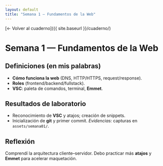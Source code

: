 ```yaml
---
layout: default
title: "Semana 1 — Fundamentos de la Web"
---
```


[← Volver al cuaderno]({{ site.baseurl }}/cuaderno/)

# Semana 1 — Fundamentos de la Web
## Definiciones (en mis palabras)
- **Cómo funciona la web** (DNS, HTTP/HTTPS, request/response).
- **Roles** (frontend/backend/fullstack).
- **VSC**: paleta de comandos, terminal, **Emmet**.

## Resultados de laboratorio
- Reconocimiento de **VSC** y atajos; creación de snippets.
- Inicialización de **git** y primer commit. _Evidencias:_ capturas en `assets/semana01/`.

## Reflexión
Comprendí la arquitectura cliente–servidor. Debo practicar más **atajos** y **Emmet** para acelerar maquetación.
